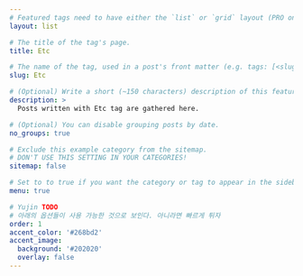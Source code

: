 ```yaml
---
# Featured tags need to have either the `list` or `grid` layout (PRO only).
layout: list

# The title of the tag's page.
title: Etc

# The name of the tag, used in a post's front matter (e.g. tags: [<slug>]).
slug: Etc

# (Optional) Write a short (~150 characters) description of this featured tag.
description: >
  Posts written with Etc tag are gathered here.

# (Optional) You can disable grouping posts by date.
no_groups: true

# Exclude this example category from the sitemap.
# DON'T USE THIS SETTING IN YOUR CATEGORIES!
sitemap: false

# Set to to true if you want the category or tag to appear in the sidebar
menu: true

# Yujin TODO
# 아래의 옵션들이 사용 가능한 것으로 보인다. 아니라면 빠르게 튀자
order: 1
accent_color: '#268bd2'
accent_image: 
  background: '#202020'
  overlay: false
---
```

